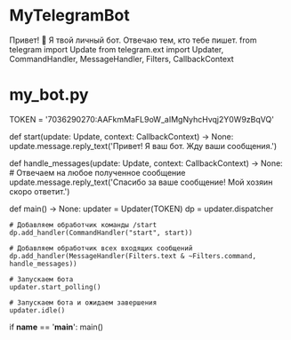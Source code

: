 # MyTelegramBot
Привет! 👋 Я твой личный бот. Отвечаю тем, кто тебе пишет. 
from telegram import Update
from telegram.ext import Updater, CommandHandler, MessageHandler, Filters, CallbackContext

# my_bot.py
TOKEN = '7036290270:AAFkmMaFL9oW_aIMgNyhcHvqj2Y0W9zBqVQ'

def start(update: Update, context: CallbackContext) -> None:
    update.message.reply_text('Привет! Я ваш бот. Жду ваши сообщения.')

def handle_messages(update: Update, context: CallbackContext) -> None:
    # Отвечаем на любое полученное сообщение
    update.message.reply_text('Спасибо за ваше сообщение! Мой хозяин скоро ответит.')

def main() -> None:
    updater = Updater(TOKEN)
    dp = updater.dispatcher

    # Добавляем обработчик команды /start
    dp.add_handler(CommandHandler("start", start))

    # Добавляем обработчик всех входящих сообщений
    dp.add_handler(MessageHandler(Filters.text & ~Filters.command, handle_messages))

    # Запускаем бота
    updater.start_polling()

    # Запускаем бота и ожидаем завершения
    updater.idle()

if __name__ == '__main__':
    main()
